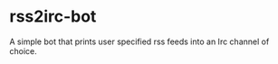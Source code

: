 rss2irc-bot
===========

A simple bot that prints user specified rss feeds into an Irc channel of choice.